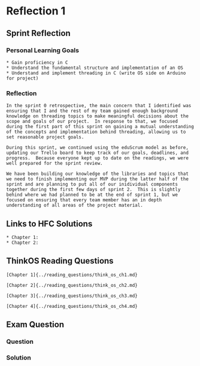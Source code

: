 # Reflection 1

## Sprint Reflection
### Personal Learning Goals

    * Gain proficiency in C
    * Understand the fundamental structure and implementation of an OS
    * Understand and implement threading in C (write OS side on Arduino for project)


### Reflection
	In the sprint 0 retrospective, the main concern that I identified was ensuring that I and the rest of my team gained enough background knowledge on threading topics to make meaningful decisions about the scope and goals of our project.  In response to that, we focused during the first part of this sprint on gaining a mutual understanding of the concepts and implementation behind threading, allowing us to set reasonable project goals.

	During this sprint, we continued using the eduScrum model as before, updating our Trello board to keep track of our goals, deadlines, and progress.  Because everyone kept up to date on the readings, we were well prepared for the sprint review.  

	We have been building our knowledge of the libraries and topics that we need to finish implementing our MVP during the latter half of the sprint and are planning to put all of our inidividual components together during the first few days of sprint 2.  This is slightly behind where we had planned to be at the end of sprint 1, but we focused on ensuring that every team member has an in depth understanding of all areas of the project material.


## Links to HFC Solutions
	* Chapter 1: 
	* Chapter 2: 


## ThinkOS Reading Questions
	[Chapter 1]{../reading_questions/think_os_ch1.md}

	[Chapter 2]{../reading_questions/think_os_ch2.md}

	[Chapter 3]{../reading_questions/think_os_ch3.md}

	[Chapter 4]{../reading_questions/think_os_ch4.md}


## Exam Question
### Question

### Solution

